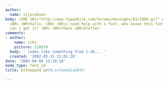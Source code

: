 ```yaml
---
author:
  name: stjacobsen
body: <IMG SRC="http://www.typophile.com/forums/messages/83/1066.gif" ALT="your_file_name.gif">
  <BR> <BR>hallo, <BR> <BR>i need help with a font, who knows this font and where
  can i get it? <BR> <BR>thanx <BR>Steffen
comments:
- author:
    name: cchs
    picture: 110574
  body: ' looks like something from t-26... '
  created: '2002-05-15 21:01:20'
date: '2002-04-04 13:19:18'
node_type: font_id
title: bitmapped &#34;artemedia&#34;

---
```

